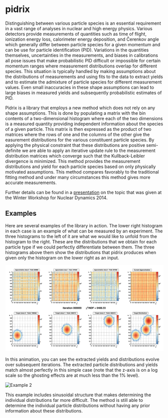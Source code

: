 pidrix
======

Distinguishing between various particle species is an essential requirement in a vast range of analyses in nuclear and high energy physics.
Various detectors provide measurements of quantities such as time of flight, ionization energy loss, calorimeter energy deposition, and Čerenkov angle which generally differ between particle species for a given momentum and can be use for particle identification (PID).
Variations in the quantities themselves, uncertainties in the measurements, and biases in calibrations all pose issues that make probabilistic PID difficult or impossible for certain momentum ranges where measurement distributions overlap for different species.
This situation is typically handled by making assumptions about the distributions of measurements and using fits to the data to extract yields and to estimate the admixture of particle species for different measurement values.
Even small inaccuracies in these shape assumptions can lead to large biases in measured yields and subsequently probabilistic estimates of PID.

Pidrix is a library that employs a new method which does not rely on any shape assumptions.
This is done by populating a matrix with the bin contents of a two-dimensional histogram where each of the two dimensions is a measured quantity providing independent information about the species of a given particle. 
This matrix is then expressed as the product of two matrices where the rows of one and the columns of the other give the easurement distributions for the various constituent particle species.
By applying the physical constraint that these distributions are positive semi-definite we are able to apply an iterative update rule to the measurement distribution matrices which converge such that the Kullback-Leibler divergence is minimized.
This method provides the measurement distributions and yield for each particle species based on only physically motivated assumptions. 
This method compares favorably to the traditional fitting method and under many circumstances this method gives more accurate measurements.


Further details can be found in a [presentation](https://indico.cern.ch/event/275088/contribution/98) on the topic that was given at the Winter Workshop for Nuclear Dynamics 2014.

## Examples

Here are several examples of the library in action. The lower right histogram in each case is an example of what can be measured by an experiment. The three histograms to the left of it are what we would like to unfold from the histogram to the right. These are the distributions that we obtain for each particle type if we could perfectly differentiate between them. The three histograms above them show the distributions that pidrix produces when given only the histogram on the lower right as an input.

![Example 1](img/example-1.gif)

In this animation, you can see the extracted yields and distributions evolve over subsequent iterations. The extracted particle distributions and yields match almost perfectly in this simple case (note that the z-axis is on a log scale so the ghosting effects are at much less than the 1% level).

![Example 2](img/example-2.gif)

This example includes sinusoidal structure that makes determining the individual distributions far more difficult. The method is still able to determine the individual particle distributions without having any prior information about these distributions.
